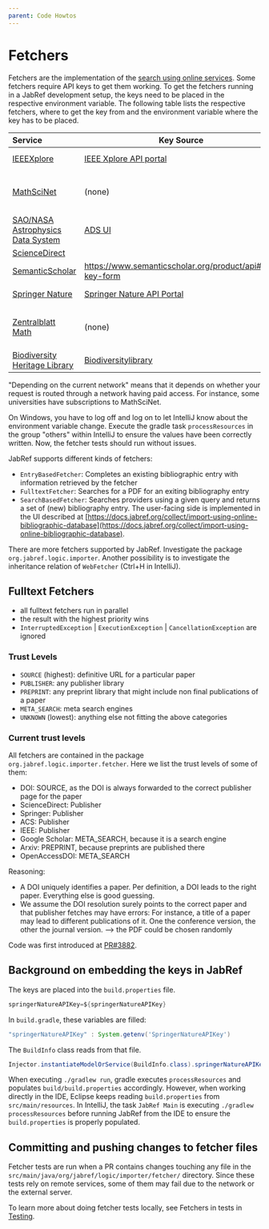 ```yaml
---
parent: Code Howtos
---
```

# Fetchers

Fetchers are the implementation of the [search using online services](https://docs.jabref.org/collect/import-using-online-bibliographic-database). Some fetchers require API keys to get them working. To get the fetchers running in a JabRef development setup, the keys need to be placed in the respective environment variable. The following table lists the respective fetchers, where to get the key from and the environment variable where the key has to be placed.

| Service                                                                                                                                           | Key Source                                                                                                     | Environment Variable           | Rate Limit                       |
|:--------------------------------------------------------------------------------------------------------------------------------------------------|----------------------------------------------------------------------------------------------------------------|--------------------------------|----------------------------------|
| [IEEEXplore](https://docs.jabref.org/collect/import-using-online-bibliographic-database#ieeexplore)                                               | [IEEE Xplore API portal](https://developer.ieee.org)                                                           | `IEEEAPIKey`                   | 200 calls/day                    |
| [MathSciNet](http://www.ams.org/mathscinet)                                                                                                       | (none)                                                                                                         | (none)                         | Depending on the current network |
| [SAO/NASA Astrophysics Data System](https://docs.jabref.org/collect/import-using-online-bibliographic-database#sao-nasa-astrophysics-data-system) | [ADS UI](https://ui.adsabs.harvard.edu/user/settings/token)                                                    | `AstrophysicsDataSystemAPIKey` | 5000 calls/day                   |
| [ScienceDirect](https://www.sciencedirect.com)                                                                                                    |                                                                                                                | `ScienceDirectApiKey`          |                                  |
| [SemanticScholar](https://www.semanticscholar.org/)                                                                                               | <https://www.semanticscholar.org/product/api#api-key-form>                                                     | `SemanticScholarApiKey`        |                                  |
| [Springer Nature](https://docs.jabref.org/collect/import-using-online-bibliographic-database#springer)                                            | [Springer Nature API Portal](https://dev.springernature.com)                                                   | `SpringerNatureAPIKey`         | 5000 calls/day                   |
| [Zentralblatt Math](https://www.zbmath.org)                                                                                                       | (none)                                                                                                         | (none)                         | Depending on the current network |
| [Biodiversity Heritage Library](https://www.biodiversitylibrary.org/)                                                                             | [Biodiversitylibrary](https://about.biodiversitylibrary.org/tools-and-services/developer-and-data-tools/#APIs) | `BiodiversityHeritageApiKey`   | -                                |

"Depending on the current network" means that it depends on whether your request is routed through a network having paid access. For instance, some universities have subscriptions to MathSciNet.

On Windows, you have to log off and log on to let IntelliJ know about the environment variable change. Execute the gradle task `processResources` in the group "others" within IntelliJ to ensure the values have been correctly written. Now, the fetcher tests should run without issues.

JabRef supports different kinds of fetchers:

* `EntryBasedFetcher`: Completes an existing bibliographic entry with information retrieved by the fetcher
* `FulltextFetcher`: Searches for a PDF for an exiting bibliography entry
* `SearchBasedFetcher`: Searches providers using a given query and returns a set of (new) bibliography entry. The user-facing side is implemented in the UI described at [https://docs.jabref.org/collect/import-using-online-bibliographic-database](https://docs.jabref.org/collect/import-using-online-bibliographic-database).

There are more fetchers supported by JabRef. Investigate the package `org.jabref.logic.importer`. Another possibility is to investigate the inheritance relation of `WebFetcher` (Ctrl+H in IntelliJ).

## Fulltext Fetchers

* all fulltext fetchers run in parallel
* the result with the highest priority wins
* `InterruptedException` | `ExecutionException` | `CancellationException` are ignored

### Trust Levels

* `SOURCE` (highest): definitive URL for a particular paper
* `PUBLISHER`: any publisher library
* `PREPRINT`: any preprint library that might include non final publications of a paper
* `META_SEARCH`: meta search engines
* `UNKNOWN` (lowest): anything else not fitting the above categories

### Current trust levels

All fetchers are contained in the package `org.jabref.logic.importer.fetcher`. Here we list the trust levels of some of them:

* DOI: SOURCE, as the DOI is always forwarded to the correct publisher page for the paper
* ScienceDirect: Publisher
* Springer: Publisher
* ACS: Publisher
* IEEE: Publisher
* Google Scholar: META\_SEARCH, because it is a search engine
* Arxiv: PREPRINT, because preprints are published there
* OpenAccessDOI: META\_SEARCH

Reasoning:

* A DOI uniquely identifies a paper. Per definition, a DOI leads to the right paper. Everything else is good guessing.
* We assume the DOI resolution surely points to the correct paper and that publisher fetches may have errors: For instance, a title of a paper may lead to different publications of it. One the conference version, the other the journal version. --> the PDF could be chosen randomly

Code was first introduced at [PR#3882](https://github.com/JabRef/jabref/pull/3882).

## Background on embedding the keys in JabRef

The keys are placed into the `build.properties` file.

```groovy
springerNatureAPIKey=${springerNatureAPIKey}
```

In `build.gradle`, these variables are filled:

```groovy
"springerNatureAPIKey" : System.getenv('SpringerNatureAPIKey')
```

The `BuildInfo` class reads from that file.

```java
Injector.instantiateModelOrService(BuildInfo.class).springerNatureAPIKey
```

When executing `./gradlew run`, gradle executes `processResources` and populates `build/build.properties` accordingly. However, when working directly in the IDE, Eclipse keeps reading `build.properties` from `src/main/resources`. In IntelliJ, the task `JabRef Main` is executing `./gradlew processResources` before running JabRef from the IDE to ensure the `build.properties` is properly populated.

## Committing and pushing changes to fetcher files

Fetcher tests are run when a PR contains changes touching any file in the `src/main/java/org/jabref/logic/importer/fetcher/` directory.
Since these tests rely on remote services, some of them may fail due to the network or the external server.

To learn more about doing fetcher tests locally, see Fetchers in tests in [Testing](https://devdocs.jabref.org/code-howtos/testing.html).

